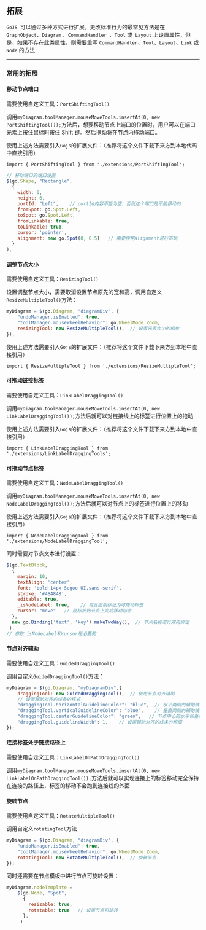 ## 拓展

`GoJS `可以通过多种方式进行扩展。更改标准行为的最常见方法是在 `GraphObject`、`Diagram` 、`CommandHandler `、`Tool` 或` Layout` 上设置属性，但是，如果不存在此类属性，则需要重写 `CommandHandler`、`Tool`、`Layout`、`Link` 或` Node` 的方法

***

### 常用的拓展

#### 移动节点端口

需要使用自定义工具：`PortShiftingTool()`

调用`myDiagram.toolManager.mouseMoveTools.insertAt(0, new PortShiftingTool());`方法后，想要移动节点上端口的位置时，用户可以在端口元素上按住鼠标时按住 Shift 键。然后拖动将在节点内移动端口。

使用上述方法需要引入`Gojs`的扩展文件：（推荐将这个文件下载下来方到本地代码中直接引用）

`import { PortShiftingTool } from './extensions/PortShiftingTool';`

```js
// 移动端口的端口设置
$(go.Shape, "Rectangle",
  { 
    width: 6, 
    height: 6, 
    portId: "Left",    // portId内容不能为空，否则这个端口是不能移动的
    fromSpot: go.Spot.Left,
    toSpot: go.Spot.Left,
    fromLinkable: true,
    toLinkable: true,
    cursor: 'pointer',
    alignment: new go.Spot(0, 0.5)   // 需要使用alignment进行布局
  }
),
```

#### 调整节点大小

需要使用自定义工具：`ResizingTool()`

设置调整节点大小，需要取消设置节点原先的宽和高，调用自定义`ResizeMultipleTool()`方法：

```js
myDiagram = $(go.Diagram, "diagramDiv", {
    "undoManager.isEnabled": true,
    "toolManager.mouseWheelBehavior": go.WheelMode.Zoom,
    resizingTool: new ResizeMultipleTool(),  // 设置元素大小的缩放
});
```

使用上述方法需要引入`Gojs`的扩展文件：（推荐将这个文件下载下来方到本地中直接引用）

`import { ResizeMultipleTool } from './extensions/ResizeMultipleTool';`

#### 可拖动链接标签

需要使用自定义工具：`LinkLabelDraggingTool()`

调用`myDiagram.toolManager.mouseMoveTools.insertAt(0, new LinkLabelDraggingTool());`方法后就可以对链接线上的标签进行位置上的拖动

使用上述方法需要引入`Gojs`的扩展文件：（推荐将这个文件下载下来方到本地中直接引用）

`import { LinkLabelDraggingTool } from './extensions/LinkLabelDraggingTools';`

#### 可拖动节点标签

需要使用自定义工具：`NodeLabelDraggingTool()`

调用`myDiagram.toolManager.mouseMoveTools.insertAt(0, new NodeLabelDraggingTool());`方法后就可以对节点上的标签进行位置上的移动

使用上述方法需要引入`Gojs`的扩展文件：（推荐将这个文件下载下来方到本地中直接引用）

`import { NodeLabelDraggingTool } from './extensions/NodeLabelDraggingTool';`

同时需要对节点文本进行设置：

```js
$(go.TextBlock,
  { 
    margin: 10, 
    textAlign: 'center', 
    font: 'bold 14px Segoe UI,sans-serif', 
    stroke: '#484848', 
    editable: true,
    _isNodeLabel: true,    // 将此面板标记为可拖动标签
    cursor: "move"   // 鼠标放到节点上变成移动标志
  },
  new go.Binding('text', 'key').makeTwoWay(),  // 节点名称进行双向绑定
 ),
// 参数_isNodeLabel和cursor是必要的
```

#### 节点对齐辅助

需要使用自定义工具：`GuidedDraggingTool()`

调用自定义`GuidedDraggingTool()`方法：

```js
myDiagram = $(go.Diagram, "myDiagramDiv",{
    draggingTool: new GuidedDraggingTool(),  // 使用节点对齐辅助
    // 设置辅助对齐的线条的样式
    "draggingTool.horizontalGuidelineColor": "blue",  // 水平两侧的辅助线条为蓝色
    "draggingTool.verticalGuidelineColor": "blue",    // 垂直两侧的辅助线条为蓝色
    "draggingTool.centerGuidelineColor": "green",   // 节点中心的水平和垂直对齐的辅助线条为绿色
    "draggingTool.guidelineWidth": 1,    // 设置辅助对齐的线条的粗细
});
```

#### 连接标签处于链接路径上

需要使用自定义工具：`LinkLabelOnPathDraggingTool()`

调用`myDiagram.toolManager.mouseMoveTools.insertAt(0, new LinkLabelOnPathDraggingTool());`方法后就可以实现连接上的标签移动完全保持在连接的路径上，标签的移动不会跑到连接线的外面

#### 旋转节点

需要使用自定义工具：`RotateMultipleTool()`

调用自定义`rotatingTool`方法

```js
myDiagram = $(go.Diagram, "diagramDiv", {
    "undoManager.isEnabled": true,
    "toolManager.mouseWheelBehavior": go.WheelMode.Zoom,
    rotatingTool: new RotateMultipleTool(),  // 旋转节点
});
```

同时还需要在节点模板中进行节点可旋转设置：

```js
myDiagram.nodeTemplate =
    $(go.Node, "Spot", 
      { 
        resizable: true,
        rotatable: true   // 设置节点可旋转
      },
     )
```

